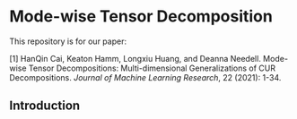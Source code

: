 # Mode-wise Tensor Decomposition

This repository is for our paper:

[1] HanQin Cai, Keaton Hamm, Longxiu Huang, and Deanna Needell. Mode-wise Tensor Decompositions: Multi-dimensional Generalizations of CUR Decompositions. *Journal of Machine Learning Research*, 22 (2021): 1-34.


## Introduction
